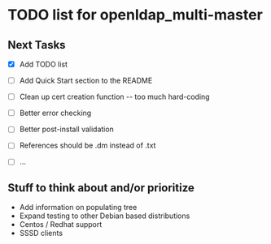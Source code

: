 # TODO list for openldap_multi-master


## Next Tasks
- [x] Add TODO list
- [ ] Add Quick Start section to the README
- [ ] Clean up cert creation function -- too much hard-coding
- [ ] Better error checking
- [ ] Better post-install validation
- [ ] References should be .dm instead of .txt
- [ ] ...


## Stuff to think about and/or prioritize
* Add information on populating tree
* Expand testing to other Debian based distributions
* Centos / Redhat support
* SSSD clients


